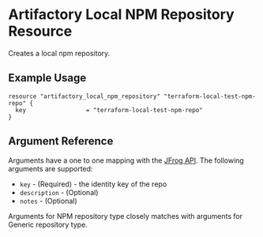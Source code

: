 # Artifactory Local NPM Repository Resource

Creates a local npm repository. 

## Example Usage

```hcl
resource "artifactory_local_npm_repository" "terraform-local-test-npm-repo" {
  key                 = "terraform-local-test-npm-repo"
}
```

## Argument Reference

Arguments have a one to one mapping with the [JFrog API](https://www.jfrog.com/confluence/display/RTF/Repository+Configuration+JSON). The following arguments are supported:

* `key` - (Required) - the identity key of the repo
* `description` - (Optional)
* `notes` - (Optional)

Arguments for NPM repository type closely matches with arguments for Generic repository type. 
